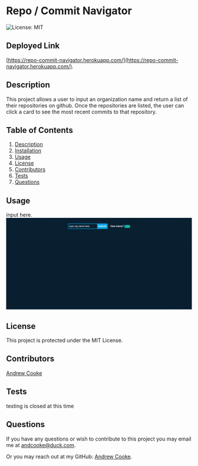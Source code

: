 # Repo / Commit Navigator

  ![License: MIT](https://img.shields.io/badge/License-MIT-yellow.svg)
  
  ## Deployed Link
  [https://repo-commit-navigator.herokuapp.com/](https://repo-commit-navigator.herokuapp.com/).
  
  ## Description
  
  This project allows a user to input an organization name and return a list of their repositories on github. Once the repositories are listed, the user can click a card to see the most recent commits to that repository.
  
  ## Table of Contents
  
  1. [Description](#description)
  2. [Installation](#installation)
  3. [Usage](#usage)
  4. [License](#license)
  5. [Contributors](#contributors)
  6. [Tests](#tests)
  7. [Questions](#questions)
  
  
  ## Usage
  
  input here.
  ![Landing Page](./images/landing.png)
  
  ## License

  This project is protected under the MIT License.
  
  ## Contributors
  
  [Andrew Cooke](https://github.com/andcooke)
  
  ## Tests
  
  testing is closed at this time
  
  ## Questions
  
  If you have any questions or wish to contribute to this project you may email me at andcooke@duck.com.

  Or you may reach out at my GitHub: [Andrew Cooke](https://github.com/andcooke).
  
